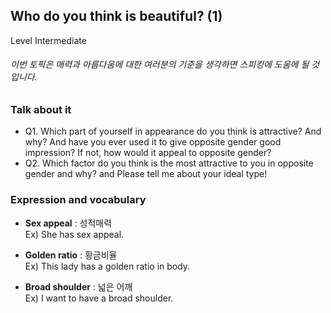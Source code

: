 ## Who do you think is beautiful? (1)
Level Intermediate
###### 이번 토픽은 매력과 아름다움에 대한 여러분의 기준을 생각하면 스피킹에 도움에 될 것입니다.

### Talk about it
- Q1. Which part of yourself in appearance do you think is attractive? And why? And have you ever used it to give opposite gender good impression? If not, how would it appeal to opposite gender?
- Q2. Which factor do you think is the most attractive to you in opposite gender and why? and Please tell me about your ideal type!
### Expression and vocabulary
- **Sex appeal** : 성적매력  
Ex) She has sex appeal.

- **Golden ratio** : 황금비율  
Ex) This lady has a golden ratio in body.

- **Broad shoulder** : 넓은 어깨  
Ex) I want to have a broad shoulder.


